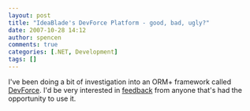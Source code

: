 ```yaml
---
layout: post
title: "IdeaBlade's DevForce Platform - good, bad, ugly?"
date: 2007-10-28 14:12
author: spencen
comments: true
categories: [.NET, Development]
tags: []
---
```



I've been doing a bit of investigation into an ORM+ framework called <a href="http://www.ideablade.com" target="_blank">DevForce</a>. I'd be very interested in <a href="mailto:support@spencen.com" target="_blank">feedback</a> from anyone that's had the opportunity to use it.


